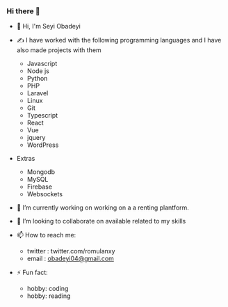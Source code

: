 ### Hi there 👋

- 👋 Hi, I'm Seyi Obadeyi
- ✍ I have worked with the following programming languages and I have also made projects with them
  * Javascript
  * Node js
  * Python
  * PHP
  * Laravel
  * Linux
  * Git
  * Typescript
  * React
  * Vue
  * jquery
  * WordPress
  
- Extras
  * Mongodb
  * MySQL
  * Firebase
  * Websockets

- 🔭 I’m currently working on working on a a renting plantform.
- 👯 I’m looking to collaborate on available related to my skills
- 📫 How to reach me: 
  * twitter : twitter.com/romulanxy
  * email : obadeyi04@gmail.com
- ⚡ Fun fact: 
  * hobby: coding
  * hobby: reading
